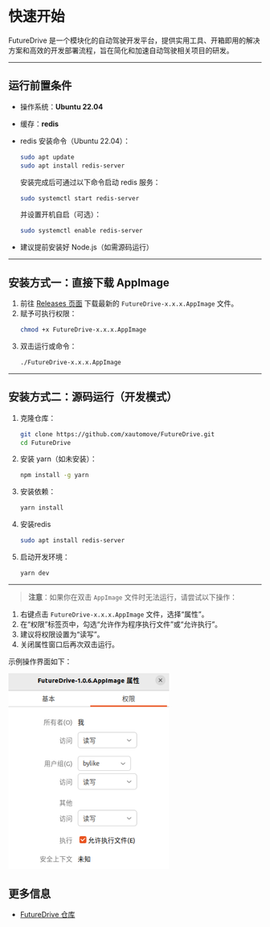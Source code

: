 # 快速开始

FutureDrive 是一个模块化的自动驾驶开发平台，提供实用工具、开箱即用的解决方案和高效的开发部署流程，旨在简化和加速自动驾驶相关项目的研发。

---

## 运行前置条件

- 操作系统：**Ubuntu 22.04**
- 缓存：**redis**
- redis 安装命令（Ubuntu 22.04）：
  ```bash
  sudo apt update
  sudo apt install redis-server
  ```
  安装完成后可通过以下命令启动 redis 服务：
  ```bash
  sudo systemctl start redis-server
  ```
  并设置开机自启（可选）：
  ```bash
  sudo systemctl enable redis-server
  ```

- 建议提前安装好 Node.js（如需源码运行）

---

## 安装方式一：直接下载 AppImage

1. 前往 [Releases 页面](https://github.com/xautomove/FutureDrive/releases) 下载最新的 `FutureDrive-x.x.x.AppImage` 文件。
2. 赋予可执行权限：
   ```bash
   chmod +x FutureDrive-x.x.x.AppImage
   ```
3. 双击运行或命令：
   ```bash
   ./FutureDrive-x.x.x.AppImage
   ```
---

## 安装方式二：源码运行（开发模式）

1. 克隆仓库：
   ```bash
   git clone https://github.com/xautomove/FutureDrive.git
   cd FutureDrive
   ```
2. 安装 yarn（如未安装）：
   ```bash
   npm install -g yarn
   ```
3. 安装依赖：
   ```bash
   yarn install
   ```
4. 安装redis
   ```bash
   sudo apt install redis-server
   ```
4. 启动开发环境：
   ```bash
   yarn dev
   ```
---

> **注意**：如果你在双击 `AppImage` 文件时无法运行，请尝试以下操作：

1. 右键点击 `FutureDrive-x.x.x.AppImage` 文件，选择“属性”。
2. 在“权限”标签页中，勾选“允许作为程序执行文件”或“允许执行”。
3. 建议将权限设置为“读写”。
4. 关闭属性窗口后再次双击运行。

示例操作界面如下：

<img src="assets/settingapp.png" alt="设置AppImage文件权限" width="320"/>



## 更多信息

- [FutureDrive 仓库](https://github.com/xautomove/FutureDrive)